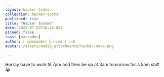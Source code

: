 ```yaml
---
layout: hacker-toots
collection: hacker-toots
published: true
title: "Hacker Tooted"
date: 2023-07-03T16:26:05Z
pinned: false
tags: [mastodon]
author: ⸸ commander ░ nova ⸸ :~$
avatar: /assets/media_attachments/hacker-nova.png

---
```


<p>Hurray have to work til 7pm and then be up at 3am tomorrow for a 5am shift 😭</p>


